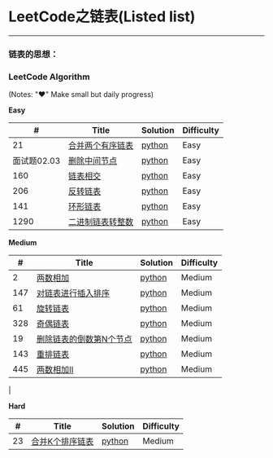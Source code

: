 # LeetCode之链表(Listed list)

---

### 链表的思想：
 
 

### LeetCode Algorithm

(Notes: "&hearts;" Make small but daily progress)

**Easy**

| # | Title | Solution | Difficulty |
|---| ----- | -------- | ---------- |
|21|[ 合并两个有序链表](https://leetcode-cn.com/problems/merge-two-sorted-lists/) | [python](./daily/21_2020-05-02.md)|Easy|
|面试题02.03|[删除中间节点](https://leetcode-cn.com/problems/delete-middle-node-lcci/ ) | [python](./daily/面试题0203_2020-05-02.md)|Easy|
|160|[链表相交](https://leetcode-cn.com/problems/intersection-of-two-linked-lists/) | [python](./daily/160_2020-05-04.md)|Easy|
|206|[反转链表](https://leetcode-cn.com/problems/reverse-linked-list/) | [python](./daily/206_2020-05-06.md)|Easy|
|141|[环形链表](https://leetcode-cn.com/problems/linked-list-cycle/)| [python](./daily/141_2020-05-06.md)|Easy|
|1290|[二进制链表转整数](https://leetcode-cn.com/problems/convert-binary-number-in-a-linked-list-to-integer/)| [python](./daily/1290_2020-05-07.md)|Easy|
  



**Medium**

| # | Title | Solution | Difficulty |
|---| ----- | -------- | ---------- |
|2|[两数相加](https://leetcode-cn.com/problems/add-two-numbers/) | [python](./daily/2_2020-05-01.md)|Medium|
|147|[对链表进行插入排序](https://leetcode-cn.com/problems/insertion-sort-list/) | [python](./daily/147_2020-05-01.md)|Medium|
|61|[旋转链表](https://leetcode-cn.com/problems/rotate-list/) | [python](./daily/61_2020-05-02.md)|Medium|
|328|[奇偶链表](https://leetcode-cn.com/problems/odd-even-linked-list/)| [python](./daily/328_2020-05-04.md)|Medium|
|19|[删除链表的倒数第N个节点](https://leetcode-cn.com/problems/remove-nth-node-from-end-of-list/)| [python](./daily/19_2020-05-05.md)|Medium|
|143|[重排链表](https://leetcode-cn.com/problems/reorder-list/)| [python](./daily/143_2020-05-05.md)|Medium|
|445|[两数相加II](https://leetcode-cn.com/problems/add-two-numbers-ii/)| [python](./daily/445_2020-05-07.md)|Medium|
| 

**Hard**

| # | Title | Solution | Difficulty |
|---| ----- | -------- | ---------- |
|23|[合并K个排序链表](https://leetcode-cn.com/problems/merge-k-sorted-lists/) | [python](./daily/23_2020-05-03.md)|Medium|
 